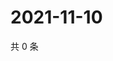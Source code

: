 # 2021-11-10

共 0 条

<!-- BEGIN WEIBO -->
<!-- 最后更新时间 Wed Nov 10 2021 19:11:46 GMT+0800 (China Standard Time) -->

<!-- END WEIBO -->
